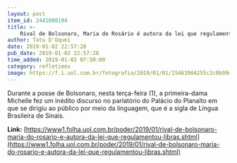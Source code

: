 ```yaml
---
layout: post
item_id: 2441080194
title: >-
    Rival de Bolsonaro, Maria do Rosário é autora da lei que regulamentou Libras
author: Tatu D'Oquei
date: 2019-01-02 22:57:28
pub_date: 2019-01-02 22:57:28
time_added: 2019-01-02 07:50:00
category: refletimos
image: https://f.i.uol.com.br/fotografia/2019/01/01/15463904255c2c0b99d0701_1546390425_3x2_rt.jpg
---
```


Durante a posse de Bolsonaro, nesta terça-feira (1), a primeira-dama Michelle fez um inédito discurso no parlatório do Palácio do Planalto em que se dirigiu ao público por meio da linguagem, que é a sigla de Língua Brasileira de Sinais.

**Link:** [https://www1.folha.uol.com.br/poder/2019/01/rival-de-bolsonaro-maria-do-rosario-e-autora-da-lei-que-regulamentou-libras.shtml](https://www1.folha.uol.com.br/poder/2019/01/rival-de-bolsonaro-maria-do-rosario-e-autora-da-lei-que-regulamentou-libras.shtml)

